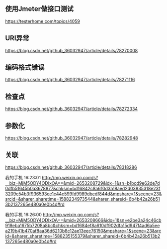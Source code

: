## 使用Jmeter做接口测试

https://testerhome.com/topics/4059

## URI异常

https://blog.csdn.net/github_36032947/article/details/78270008

## 编码格式错误

https://blog.csdn.net/github_36032947/article/details/78271116

## 检查点

https://blog.csdn.net/github_36032947/article/details/78272334

## 参数化

https://blog.csdn.net/github_36032947/article/details/78282948

## 关联

https://blog.csdn.net/github_36032947/article/details/78318286

我的手机  16:23:01
http://mp.weixin.qq.com/s?__biz=MjM5ODY4ODIxOA==&mid=2653208729&idx=1&sn=b1bcd9e62de7d0dfb51645b0a3678877&chksm=bd16842c8a610d3a18aed2d03835318e23f3209c54b3f936593ee1c44c599fd9989dbcdf844d&mpshare=1&scene=23&srcid=&sharer_sharetime=1588234973544&sharer_shareid=6b4b42a26b513b2137265e480a0e0b4d#rd

我的手机  16:26:00
http://mp.weixin.qq.com/s?__biz=MjM5ODY4ODIxOA==&mid=2653208666&idx=1&sn=e2be3a24c46cb918eba1675b7208a8bc&chksm=bd1684ef8a610df902dfa15d947f4ad6a5eea219b41b470af8aa36d6210b8c12ae13eec76150&mpshare=1&scene=23&srcid=&sharer_sharetime=1588235155379&sharer_shareid=6b4b42a26b513b2137265e480a0e0b4d#rd